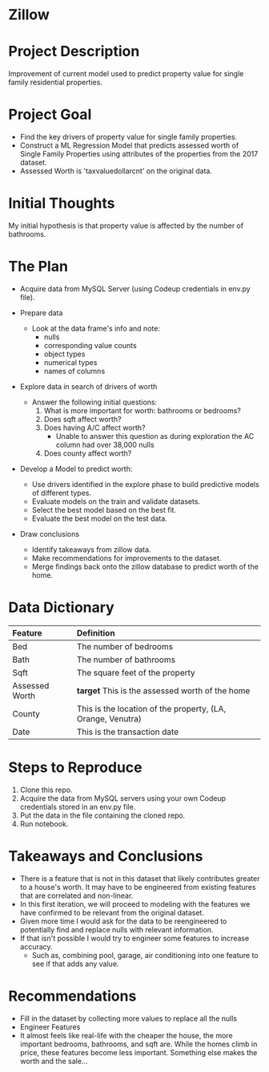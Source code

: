 # Zillow
# Project Description
 
Improvement of current model used to predict property value for single family residential properties.
 
# Project Goal
 
* Find the key drivers of property value for single family properties.
* Construct a ML Regression Model that predicts assessed worth of Single Family Properties using attributes of the properties from the 2017 dataset.
* Assessed Worth is 'taxvaluedollarcnt' on the original data.
 
# Initial Thoughts
 
My initial hypothesis is that property value is affected by the number of bathrooms.
 
# The Plan
 
* Acquire data from MySQL Server (using Codeup credentials in env.py file).
 
* Prepare data
   * Look at the data frame's info and note:
		* nulls
		* corresponding value counts
		* object types
		* numerical types
		* names of columns
 
* Explore data in search of drivers of worth
   * Answer the following initial questions:
       1. What is more important for worth: bathrooms or bedrooms?
       2. Does sqft affect worth?
       3. Does having A/C affect worth?
           * Unable to answer this question as during exploration the AC column had over 38,000 nulls
       4. Does county affect worth?
       
* Develop a Model to predict worth:
    * Use drivers identified in the explore phase to build predictive models of different types.
    * Evaluate models on the train and validate datasets.
    * Select the best model based on the best fit.
    * Evaluate the best model on the test data.

* Draw conclusions
	* Identify takeaways from zillow data.	 
	* Make recommendations for improvements to the dataset.
    * Merge findings back onto the zillow database to predict worth of the home.

# Data Dictionary

| Feature | Definition |
|:--------|:-----------|
|Bed| The number of bedrooms|
|Bath| The number of bathrooms|
|Sqft| The square feet of the property|
|Assessed Worth| **target** This is the assessed worth of the home|
|County| This is the location of the property, (LA, Orange, Venutra)|
|Date| This is the transaction date|

# Steps to Reproduce
1) Clone this repo.
2) Acquire the data from MySQL servers using your own Codeup credentials stored in an env.py file.
3) Put the data in the file containing the cloned repo.
4) Run notebook.
 
# Takeaways and Conclusions
* There is a feature that is not in this dataset that likely contributes greater to a house's worth. It may have to be engineered from existing features that are correlated and non-linear.
* In this first iteration, we will proceed to modeling with the features we have confirmed to be relevant from the original dataset.
* Given more time I would ask for the data to be reengineered to potentially find and replace nulls with relevant information.
* If that isn't possible I would try to engineer some features to increase accuracy.
    * Such as, combining pool, garage, air conditioning into one feature to see if that adds any value.

# Recommendations
* Fill in the dataset by collecting more values to replace all the nulls
* Engineer Features
* It almost feels like real-life with the cheaper the house, the more important bedrooms, bathrooms, and sqft are. While the homes climb in price, these features become less important. Something else makes the worth and the sale...